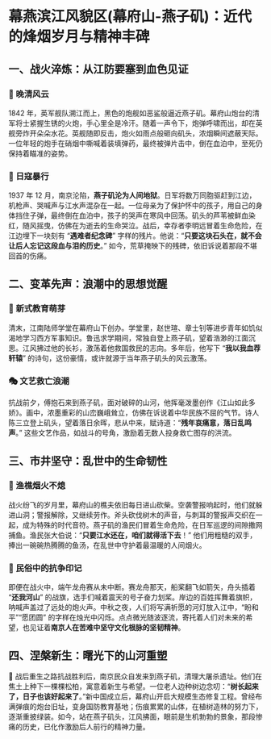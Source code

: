 # 幕燕滨江风貌区(幕府山-燕子矶)：近代的烽烟岁月与精神丰碑  
## 一、战火淬炼：从江防要塞到血色见证​
### 🔑 晚清风云​
1842 年，英军舰队溯江而上，黑色的炮舰如恶鲨般逼近燕子矶。幕府山炮台的清军将士紧握生锈的火炮，手心里全是冷汗。随着一声令下，炮弹呼啸而出，却在英舰旁炸开朵朵水花。英舰随即反击，炮火如雨点般砸向矶头，浓烟瞬间遮蔽天际。一位年轻的炮手在硝烟中嘶喊着装填弹药，最终被弹片击中，倒在血泊中，至死仍保持着瞄准的姿势。​
### 🌾 日寇暴行​
1937 年 12 月，南京沦陷，**燕子矶沦为人间地狱**。日军将数万同胞驱赶到江边，机枪声、哭喊声与江水声混杂在一起。一位母亲为了保护怀中的孩子，用自己的身体挡住子弹，最终倒在血泊中，孩子的哭声在寒风中回荡。矶头的芦苇被鲜血染红，随风摇曳，仿佛在为逝去的生命哭泣。​
战后，幸存者李明远冒着生命危险，在江边埋下一块刻有 “**遇难者纪念碑**” 字样的残片。他说：“**只要这块石头在，就不会让后人忘记这段血与泪的历史**。” 如今，荒草掩映下的残碑，依旧诉说着那段不堪回首的伤痛。​
## 二、变革先声：浪潮中的思想觉醒​
### 📜 新式教育萌芽​
清末，江南陆师学堂在幕府山下创办。学堂里，赵世瑄、章士钊等进步青年如饥似渴地学习西方军事知识。鲁迅求学期间，常独自登上燕子矶，望着浩渺的江面沉思。江风拂过他的长衫，激荡着他救国救民的志向。多年后，他写下 “**我以我血荐轩辕**” 的诗句，这份豪情，或许就源于当年燕子矶头的风云激荡。​
### 🎭 文艺救亡浪潮​
抗战前夕，傅抱石来到燕子矶，面对破碎的山河，他挥毫泼墨创作《江山如此多娇》。画中，浓墨重彩的山峦巍峨耸立，仿佛在诉说着中华民族不屈的气节。诗人陈三立登上矶头，望着落日余晖，悲从中来，赋诗道：“**残年哀痛意，落日乱鸣声**。” 这些文艺作品，如战斗的号角，激励着无数人投身救亡图存的洪流。​
## 三、市井坚守：乱世中的生命韧性​
### 🌳 渔樵烟火不熄​
战火纷飞的岁月里，幕府山的樵夫依旧每日进山砍柴。空袭警报响起时，他们就躲进山洞；警报解除，又继续劳作。斧头砍伐树木的声音，与刺耳的警报声交织在一起，成为特殊的时代音符。​
燕子矶的渔民们冒着生命危险，在日军巡逻的间隙撒网捕鱼。渔民张大伯说：“**只要江水还在，咱们就得活下去**！” 他们用粗糙的双手，捧出一碗碗热腾腾的鱼汤，在乱世中守护着最温暖的人间烟火。​
### 📖 民俗中的抗争印记​
即便在战火中，端午龙舟赛从未中断。赛龙舟那天，船桨翻飞如箭矢，舟头插着 “**还我河山**” 的战旗，选手们喊着震天的号子奋力划桨。岸边的百姓挥舞着旗帜，呐喊声盖过了远处的炮火声。​
中秋之夜，人们将写满祈愿的河灯放入江中，“盼和平”“愿团圆” 的字样在烛光中闪烁。点点微光随波逐流，寄托着人们对未来的希望，也见证着**南京人在苦难中坚守文化根脉的坚韧精神**。​
## 四、涅槃新生：曙光下的山河重塑​
🔑 战后重生之路​
抗战胜利后，南京民众自发来到燕子矶，清理大屠杀遗址。他们在焦土上种下一棵棵松柏，寓意着新生与希望。一位老人边种树边念叨：“**树长起来了，日子也该好起来了**。”​
新中国成立后，幕府山开启大规模生态修复工程。曾经布满弹痕的炮台旧址，变身国防教育基地；伤痕累累的山体，在植树造林的努力下，逐渐重披绿装。如今，站在燕子矶头，江风拂面，眼前是生机勃勃的景象，那段惨痛的历史，已化作激励后人前行的精神力量。